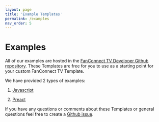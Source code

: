 ```yaml
---
layout: page
title: 'Example Templates'
permalink: /examples
nav_order: 5
---
```


# Examples

All of our examples are hosted in the
[FanConnect TV Developer Github repository](https://github.com/fanconnect/developer/tree/main/examples).
These Templates are free for you to use as a starting point for your custom FanConnect TV Template.

We have provided 2 types of examples:

1. [Javascript](https://github.com/fanconnect/developer/tree/main/examples/javascript)
   
2. [Preact](https://github.com/fanconnect/developer/tree/main/examples/preact)

If you have any questions or comments about these Templates or general questions feel free to create a
[Github issue](https://github.com/fanconnect/developer/issues).
